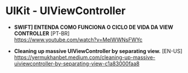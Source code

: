 # UIKit - UIViewController

- **SWIFT] ENTENDA COMO FUNCIONA O CICLO DE VIDA DA VIEW CONTROLLER** [PT-BR] \
https://www.youtube.com/watch?v=MelWWNsFWYc

- **Cleaning up massive UIViewController by separating view.** [EN-US] \
https://yermukhanbet.medium.com/cleaning-up-massive-uiviewcontroller-by-separating-view-c1a83000faa8
